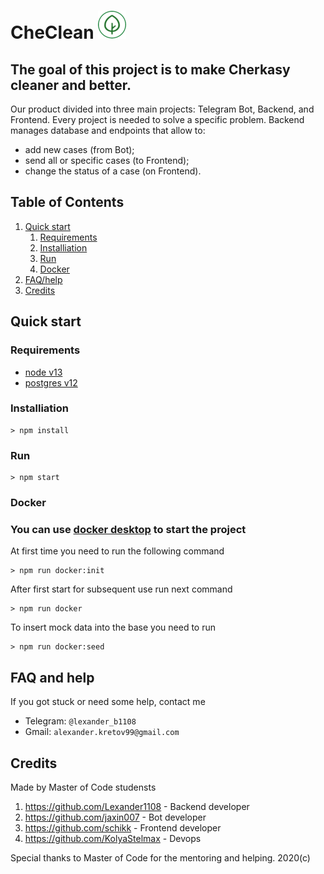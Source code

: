 # CheClean ![](docs/CheClean-logo.png)

## The goal of this project is to make Cherkasy cleaner and better.

Our product divided into three main projects: Telegram Bot, Backend, and Frontend. Every project is needed to solve a specific problem. Backend manages database and endpoints that allow to:
* add new cases (from Bot);
* send all or specific cases (to Frontend);
* change the status of a case (on Frontend).

## Table of Contents
1. [Quick start](#qick-start)
    1. [Requirements](#requirements)
    2. [Installiation](#installiation)
    3. [Run](#run)
    4. [Docker](#docker)
2. [FAQ/help](#faq-and-help)
3. [Credits](#credits)

## Quick start

### Requirements
* [node v13](https://nodejs.org/dist/v13.12.0/)
* [postgres v12](https://www.enterprisedb.com/downloads/postgres-postgresql-downloads)

### Installiation
``` shell
> npm install
```

### Run
``` shell
> npm start
```

### Docker
### You can use [docker desktop](https://www.docker.com/products/docker-desktop) to start the project

At first time you need to run the following command
``` shell
> npm run docker:init
```

After first start for subsequent use run next command
``` shell
> npm run docker
```

To insert mock data into the base you need to run
``` shell
> npm run docker:seed
```

## FAQ and help
If you got stuck or need some help, contact me
* Telegram: `@lexander_b1108`
* Gmail: `alexander.kretov99@gmail.com`

## Credits
Made by Master of Code studensts

1. https://github.com/Lexander1108 - Backend developer
2. https://github.com/jaxin007 - Bot developer
3. https://github.com/schikk - Frontend developer
4. https://github.com/KolyaStelmax - Devops 

Special thanks to Master of Code for the mentoring and helping. 2020(c)
